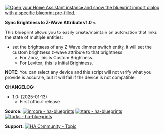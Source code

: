 [![Open your Home Assistant instance and show the blueprint import dialog with a specific blueprint pre-filled.](https://my.home-assistant.io/badges/blueprint_import.svg)](https://my.home-assistant.io/redirect/blueprint_import/?blueprint_url=https%3A%2F%2Fraw.githubusercontent.com%2Fjnrcorp%2Fha-blueprints%2Fmain%2Fha-blueprint-sync-custom-brightness.yaml)

**Sync Brightness to Z-Wave Attribute v1.0** 🔛

This blueprint allows you to easily create/maintain an automation that links the state of multiple entities:
  - set the brightness of any Z-Wave dimmer switch entity, it will set the custom brightness z-wave attribute to that brightness.
    - For Zooz, this is Custom Brightness.
    - For Leviton, this is Initial Brightness.

**NOTE**: You can select any device and this script will not verify what you provide is accurate, but it will fail if the device is not compatible.

**CHANGELOG:**
  - 1.0: (2025-01-13)
    - First official release

**Source:**
[![jnrcorp - ha-blueprints](https://img.shields.io/static/v1?label=jnrcorp&message=ha-blueprints&color=blue&logo=github)](https://github.com/jnrcorp/ha-blueprints/blob/main/ha-blueprint-sync-custom-brightness.yaml "Go to GitHub repo") [![stars - ha-blueprints](https://img.shields.io/github/stars/jnrcorp/ha-blueprints?style=social)](https://github.com/jnrcorp/ha-blueprints) [![forks - ha-blueprints](https://img.shields.io/github/forks/jnrcorp/ha-blueprints?style=social)](https://github.com/jnrcorp/ha-blueprints)

**Support:**
[![HA Community - Topic](https://img.shields.io/static/v1?label=HA+Community&message=Topic&color=2ea44f&logo=home-assistant)](https://community.home-assistant.io/t/linked-entities-keep-mutlple-entities-binary-state-in-sync-lights-switches-etc/662836?u=jnrcorp)
